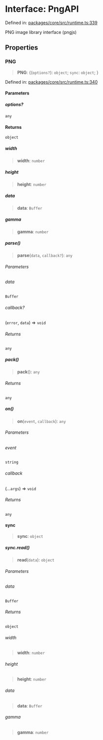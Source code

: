 # Interface: PngAPI

Defined in: [packages/core/src/runtime.ts:339](https://github.com/vdeantoni/unblessed/blob/a72e88c91d2a070cc4394e9ee2afc215f7520f53/packages/core/src/runtime.ts#L339)

PNG image library interface (pngjs)

## Properties

### PNG

> **PNG**: \{(`options?`): `object`; `sync`: `object`; \}

Defined in: [packages/core/src/runtime.ts:340](https://github.com/vdeantoni/unblessed/blob/a72e88c91d2a070cc4394e9ee2afc215f7520f53/packages/core/src/runtime.ts#L340)

#### Parameters

##### options?

`any`

#### Returns

`object`

##### width

> **width**: `number`

##### height

> **height**: `number`

##### data

> **data**: `Buffer`

##### gamma

> **gamma**: `number`

##### parse()

> **parse**(`data`, `callback?`): `any`

###### Parameters

###### data

`Buffer`

###### callback?

(`error`, `data`) => `void`

###### Returns

`any`

##### pack()

> **pack**(): `any`

###### Returns

`any`

##### on()

> **on**(`event`, `callback`): `any`

###### Parameters

###### event

`string`

###### callback

(...`args`) => `void`

###### Returns

`any`

#### sync

> **sync**: `object`

##### sync.read()

> **read**(`data`): `object`

###### Parameters

###### data

`Buffer`

###### Returns

`object`

###### width

> **width**: `number`

###### height

> **height**: `number`

###### data

> **data**: `Buffer`

###### gamma

> **gamma**: `number`
